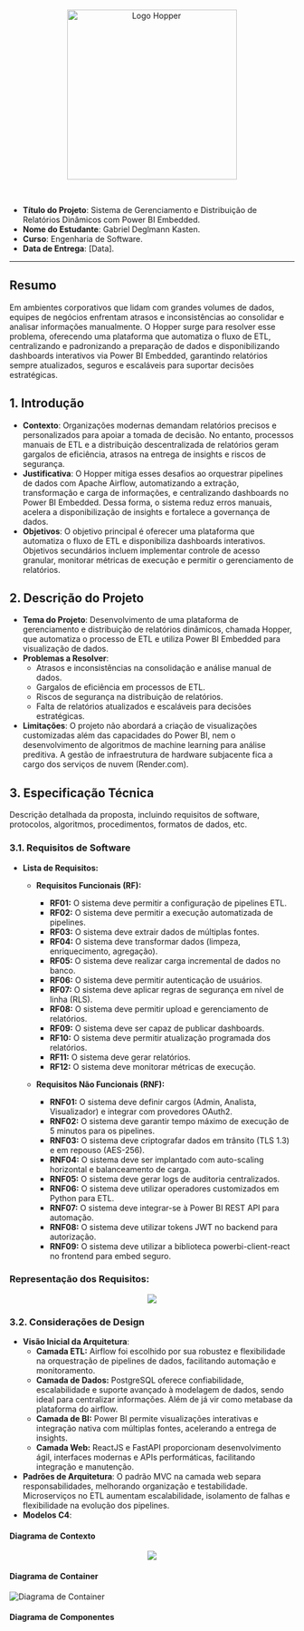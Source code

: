 <br/>

<p align="center">
  <img src="docs/images/Brand.png" width="300" alt="Logo Hopper">
</p>

<br/>

- **Título do Projeto**: Sistema de Gerenciamento e Distribuição de Relatórios Dinâmicos com Power BI Embedded.
- **Nome do Estudante**: Gabriel Deglmann Kasten.
- **Curso**: Engenharia de Software.
- **Data de Entrega**: [Data].

---

## Resumo

Em ambientes corporativos que lidam com grandes volumes de dados, equipes de negócios enfrentam atrasos e inconsistências ao consolidar e analisar informações manualmente. O Hopper surge para resolver esse problema, oferecendo uma plataforma que automatiza o fluxo de ETL, centralizando e padronizando a preparação de dados e disponibilizando dashboards interativos via Power BI Embedded, garantindo relatórios sempre atualizados, seguros e escaláveis para suportar decisões estratégicas.

## 1. Introdução

- **Contexto**: Organizações modernas demandam relatórios precisos e personalizados para apoiar a tomada de decisão. No entanto, processos manuais de ETL e a distribuição descentralizada de relatórios geram gargalos de eficiência, atrasos na entrega de insights e riscos de segurança.
- **Justificativa**: O Hopper mitiga esses desafios ao orquestrar pipelines de dados com Apache Airflow, automatizando a extração, transformação e carga de informações, e centralizando dashboards no Power BI Embedded. Dessa forma, o sistema reduz erros manuais, acelera a disponibilização de insights e fortalece a governança de dados.
- **Objetivos**: O objetivo principal é oferecer uma plataforma que automatiza o fluxo de ETL e disponibiliza dashboards interativos. Objetivos secundários incluem implementar controle de acesso granular, monitorar métricas de execução e permitir o gerenciamento de relatórios.

## 2. Descrição do Projeto

- **Tema do Projeto**: Desenvolvimento de uma plataforma de gerenciamento e distribuição de relatórios dinâmicos, chamada Hopper, que automatiza o processo de ETL e utiliza Power BI Embedded para visualização de dados.
- **Problemas a Resolver**:
  - Atrasos e inconsistências na consolidação e análise manual de dados.
  - Gargalos de eficiência em processos de ETL.
  - Riscos de segurança na distribuição de relatórios.
  - Falta de relatórios atualizados e escaláveis para decisões estratégicas.
- **Limitações**: O projeto não abordará a criação de visualizações customizadas além das capacidades do Power BI, nem o desenvolvimento de algoritmos de machine learning para análise preditiva. A gestão de infraestrutura de hardware subjacente fica a cargo dos serviços de nuvem (Render.com).

## 3. Especificação Técnica

Descrição detalhada da proposta, incluindo requisitos de software, protocolos, algoritmos, procedimentos, formatos de dados, etc.

### 3.1. Requisitos de Software

- **Lista de Requisitos:**

  - **Requisitos Funcionais (RF):**
    - **RF01:** O sistema deve permitir a configuração de pipelines ETL.
    - **RF02:** O sistema deve permitir a execução automatizada de pipelines.
    - **RF03:** O sistema deve extrair dados de múltiplas fontes.
    - **RF04:** O sistema deve transformar dados (limpeza, enriquecimento, agregação).
    - **RF05:** O sistema deve realizar carga incremental de dados no banco.
    - **RF06:** O sistema deve permitir autenticação de usuários.
    - **RF07:** O sistema deve aplicar regras de segurança em nível de linha (RLS).
    - **RF08:** O sistema deve permitir upload e gerenciamento de relatórios.
    - **RF09:** O sistema deve ser capaz de publicar dashboards.
    - **RF10:** O sistema deve permitir atualização programada dos relatórios.
    - **RF11:** O sistema deve gerar relatórios.
    - **RF12:** O sistema deve monitorar métricas de execução.

  - **Requisitos Não Funcionais (RNF):**
    - **RNF01:** O sistema deve definir cargos (Admin, Analista, Visualizador) e integrar com provedores OAuth2.
    - **RNF02:** O sistema deve garantir tempo máximo de execução de 5 minutos para os pipelines.
    - **RNF03:** O sistema deve criptografar dados em trânsito (TLS 1.3) e em repouso (AES-256).
    - **RNF04:** O sistema deve ser implantado com auto-scaling horizontal e balanceamento de carga.
    - **RNF05:** O sistema deve gerar logs de auditoria centralizados.
    - **RNF06:** O sistema deve utilizar operadores customizados em Python para ETL.
    - **RNF07:** O sistema deve integrar-se à Power BI REST API para automação.
    - **RNF08:** O sistema deve utilizar tokens JWT no backend para autorização.
    - **RNF09:** O sistema deve utilizar a biblioteca powerbi-client-react no frontend para embed seguro.

### **Representação dos Requisitos:**

<p align="center">
  <img src="docs/images/Hopper_Casos_de_Uso.png">
<!-- ![Casos de Uso](docs/images/Hopper_Casos_de_Uso.png) -->
</p>

### 3.2. Considerações de Design
- **Visão Inicial da Arquitetura**:
  - **Camada ETL:** Airflow foi escolhido por sua robustez e flexibilidade na orquestração de pipelines de dados, facilitando automação e monitoramento.
  - **Camada de Dados:** PostgreSQL oferece confiabilidade, escalabilidade e suporte avançado à modelagem de dados, sendo ideal para centralizar informações. Além de já vir como metabase da plataforma do airflow.
  - **Camada de BI:** Power BI permite visualizações interativas e integração nativa com múltiplas fontes, acelerando a entrega de insights.
  - **Camada Web:** ReactJS e FastAPI proporcionam desenvolvimento ágil, interfaces modernas e APIs performáticas, facilitando integração e manutenção.
- **Padrões de Arquitetura**: O padrão MVC na camada web separa responsabilidades, melhorando organização e testabilidade. Microserviços no ETL aumentam escalabilidade, isolamento de falhas e flexibilidade na evolução dos pipelines.
- **Modelos C4**:

#### Diagrama de Contexto

<p align="center">
  <img src="docs/images/c1_diagrama_contexto.png">
  <!-- ![Diagrama de Contexto](docs/images/c1_diagrama_contexto.png) -->
</p>

<div style="page-break-after: always;"></div>

#### Diagrama de Container

![Diagrama de Container](docs/images/Hopper_C4_Container_Diagram.png)

<div style="page-break-after: always;"></div>

#### Diagrama de Componentes

<div style="display: flex; justify-content: center; align-items: center; height: 100vh;">
  <img src="docs/images/c3_diagrama_componentes.png" alt="Diagrama de Componentes" style="max-height: 100vh; max-width: 125vw; transform: rotate(90deg); display: block;">
</div>

### 3.3. Stack Tecnológica

### 3.3. Stack Tecnológica

- **Linguagens de Programação**:
  - Python (ETL e backend via FastAPI): Escolhido pela robustez em manipulação de dados, ampla comunidade e integração nativa com Airflow e bibliotecas de ciência de dados.
  - JavaScript/React (frontend): Permite interfaces modernas, responsivas e integração facilitada com Power BI Embedded.

- **Frameworks e Bibliotecas**:
  - Apache Airflow: Referência em orquestração de pipelines ETL, com escalabilidade e monitoramento avançados.
  - React: Framework consolidado para construção de SPAs, garantindo experiência de usuário fluida.
  - FastAPI: Framework web rápido e eficiente, com suporte a APIs REST e validação automática de dados.
  - Power BI REST API: Necessária para automação e gerenciamento de relatórios Power BI.
  - Pandas e Numpy: Padrão para processamento e análise de dados em Python.
  - Psycopg2: Driver robusto para integração entre Python e PostgreSQL.

- **Ferramentas de Desenvolvimento e Gestão de Projeto**:
  - Docker: Facilita a conteinerização, portabilidade e replicação do ambiente.
  - Git: Controle de versionamento confiável e colaborativo.
  - Render: Plataforma de deploy automatizado e escalável.
  - Trello: Organização visual e ágil das tarefas do projeto.
  - Figma: Design colaborativo e prototipação rápida de interfaces.

### 3.4. Considerações de Segurança

Análisando possíveis questões de segurança e como mitigá-las, foi decidido que como medida mínima de contenção, é necessário que os seguintes requisitos devem ser atendidos:

- **Controle de Acesso e Autenticação**
  - *Questão:* Usuários não autorizados podem tentar acessar dados ou relatórios restritos.
  - *Mitigação:* Implementação de autenticação via OAuth2 (Google/Microsoft), garantindo que apenas usuários autenticados possam acessar o sistema. Exemplo: ao tentar acessar um dashboard, o usuário é redirecionado para o provedor OAuth2 e só recebe acesso após validação.

- **Restrição de Dados Sensíveis**
  - *Questão:* Usuários autenticados podem visualizar dados além do seu escopo de permissão.
  - *Mitigação:* Aplicação de Row-Level Security (RLS) nos relatórios Power BI, restringindo a visualização de dados conforme o perfil do usuário. Exemplo: um analista de uma filial só visualiza dados da sua unidade.

- **Auditoria e Rastreamento de Acesso**
  - *Questão:* Falta de rastreabilidade dificulta a identificação de acessos indevidos ou anomalias.
  - *Mitigação:* Geração e centralização de logs de acesso e ações dos usuários, permitindo auditoria detalhada. Exemplo: cada login, visualização ou download de relatório é registrado com timestamp e identificação do usuário.

- **Exposição de APIs e Integrações**
  - *Questão:* APIs expostas podem ser alvo de ataques (ex: brute force, injection).
  - *Mitigação:* Uso de tokens JWT para autorização nas APIs e limitação de requisições (rate limiting).

- **Gerenciamento de Relatórios e Uploads**
  - *Questão:* Upload de arquivos .pbix maliciosos pode comprometer a plataforma.
  - *Mitigação:* Validação de arquivos no upload, restrição de tipos permitidos e verificação de integridade.

Essas medidas, combinadas, visam garantir confidencialidade, integridade e disponibilidade dos dados e relatórios gerenciados pela plataforma Hopper.

## 4. Próximos Passos

Após aprovação do documento, os próximos passos são em ordem:

1. Criação de um backlog.
2. Implementação de um contâiner com Airflow e pipelines funcionais.
3. Desenvolvimento de relatórios no Power BI.
4. Desenvolvimento da interface web com integração ao Power BI Embedded.
5. Implementação de funcionalidades para ativação e desativação de cargas.
6. Permitir o gerenciamento facilitado das cargas, paineis, workspaces, etc.

## 5. Referências

- [Airflow Docs](https://airflow.apache.org/docs/)
- [PowerBI API](https://learn.microsoft.com/pt-br/rest/api/power-bi/)
- [WSTG](https://owasp.org/www-project-web-security-testing-guide/stable/)
- [Data Pipelines with Apache Airflow (Livro)](https://www.amazon.com.br/Data-Pipelines-Apache-Airflow-Harenslak/dp/1617296902)
- [Just the Docs (Documentação Geral)](https://just-the-docs.com/)
- [Plantuml (Diagramas)](https://plantuml.com/)
- [Docker](https://www.docker.com/)
- [React](https://react.dev/)
- [Pandas](https://pandas.pydata.org/)
- [Numpy](https://numpy.org/)
- [Psycopg2](https://pypi.org/project/psycopg2/)
- [Render](https://render.com/)
- [Git](https://git-scm.com/)
- [Python](https://www.python.org/)
- [FastAPI](https://fastapi.tiangolo.com/)
- [Powerbi](https://www.microsoft.com/pt-br/power-platform/products/power-bi)
- [Powerbi Embedded](https://azure.microsoft.com/pt-br/products/power-bi-embedded)
- [Powerbi React](https://github.com/microsoft/powerbi-client-react)
- [Biblioteca de ícones](https://phosphoricons.com/)
- [Trello](https://trello.com/b/CzrWYIOK/backlog)
- [Figma](https://www.figma.com/design/EyHG1Z3gfPZUhac4np9miy/Hopper?node-id=3-56&t=P5941xMAqUHPlukk-1)

## 6. Apêndices

### Principais Termos

- **Power BI Embedded**: Serviço da Microsoft que permite incorporar dashboards e relatórios interativos do Power BI em aplicações web, proporcionando visualização de dados segura e customizável para usuários finais.

- **ETL (Extract, Transform, Load)**: Processo de extração, transformação e carga de dados, fundamental para integração e preparação de informações provenientes de múltiplas fontes.

- **Apache Airflow**: Plataforma open source para orquestração de workflows, utilizada para automatizar e monitorar pipelines de dados.

- **Row-Level Security (RLS)**: Mecanismo de segurança que restringe o acesso a linhas específicas de dados em relatórios, conforme o perfil do usuário.

- **Power BI REST API**: Interface de programação que permite automação e gerenciamento de recursos do Power BI, como relatórios e workspaces.

- **Render**: Plataforma de cloud para deploy automatizado de aplicações, com suporte a autoescalabilidade e balanceamento de carga.

<div style="page-break-after: always;"></div>

## 7. Avaliações de Professores

- Considerações Professor/a:



- Considerações Professor/a:



- Considerações Professor/a:
